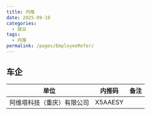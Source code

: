 ```yaml
---
title: 内推
date: 2025-09-18
categories:
  - 就业
tags:
  - 内推
permalink: /pages/EmployeeRefer/
---
```

## 车企
| 单位 | 内推码 | 备注 |
| :---: | :---: | :---: | 
| 阿维塔科技（重庆）有限公司 | X5AAESY | |

